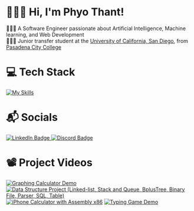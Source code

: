 # 🙋🏻‍♂️ Hi, I'm Phyo Thant!
👨🏻‍💻 A Software Engineer passionate about Artificial Intelligence, Machine learning, and Web Development<br/>
👨🏻‍🎓 Junior transfer student at the [University of California, San Diego](https://en.wikipedia.org/wiki/University_of_California,_San_Diego), from [Pasadena City College](https://en.wikipedia.org/wiki/Pasadena_City_College)<br/>
<!-- 💭 Specializing in AI <br/> -->

# 💻 Tech Stack
[![My Skills](https://skillicons.dev/icons?i=cpp,py,arduino,java,js,css,html)](https://skillicons.dev)

# 📬 Socials
<div id="badges">
  <a href= "https://www.linkedin.com/in/phyo-thant-ba0701253">
    <img src="https://img.shields.io/badge/LinkedIn-blue?style=for-the-badge&logo=linkedin&logoColor=white" alt="LinkedIn Badge"/>
  </a>
  <a href="https://discordid.netlify.app/?id=418373777873829890">
    <img src="https://img.shields.io/badge/Discord-blue?style=for-the-badge&logo=discord&logoColor=white" alt="Discord Badge"/>
  </a>
</div>

# 📽️ Project Videos
[![Graphing Calculator Demo](https://ytcards.demolab.com/?id=RbQpmkbzOAI&title=Graphing+Calculator+Demo&lang=en&timestamp=1683743855&background_color=%230d1117&title_color=%23ffffff&stats_color=%23dedede&max_title_lines=1&width=250&border_radius=5&duration=17 "Graphing Calculator Demo")](https://youtu.be/RbQpmkbzOAI)
[![Data Structure Project (Linked-list, Stack and Queue, BplusTree, Binary File, Parser, SQL, Table)](https://ytcards.demolab.com/?id=2pizsEKHbJU&title=Data+Structure+Project&lang=en&timestamp=1670831280&background_color=%230d1117&title_color=%23ffffff&stats_color=%23dedede&max_title_lines=1&width=250&border_radius=5&duration=105 "Data Structure Project (Linked-list, Stack and Queue, BplusTree, Binary File, Parser, SQL, Table)")](https://youtu.be/2pizsEKHbJU)
[![iPhone Calculator with Assembly x86](https://ytcards.demolab.com/?id=NC6vwg5ld2M&title=iPhone+Calculator+with+Assembly+x86&lang=en&timestamp=1683744394&background_color=%230d1117&title_color=%23ffffff&stats_color=%23dedede&max_title_lines=1&width=250&border_radius=5&duration=233 "iPhone Calculator with Assembly x86")](https://youtu.be/NC6vwg5ld2M)
[![Typing Game Demo](https://ytcards.demolab.com/?id=qofZkrQc83M&title=Typing+Game+Demo&lang=en&timestamp=1683744945&background_color=%230d1117&title_color=%23ffffff&stats_color=%23dedede&max_title_lines=1&width=250&border_radius=5&duration=61 "Typing Game Demo")](https://youtu.be/qofZkrQc83M)
